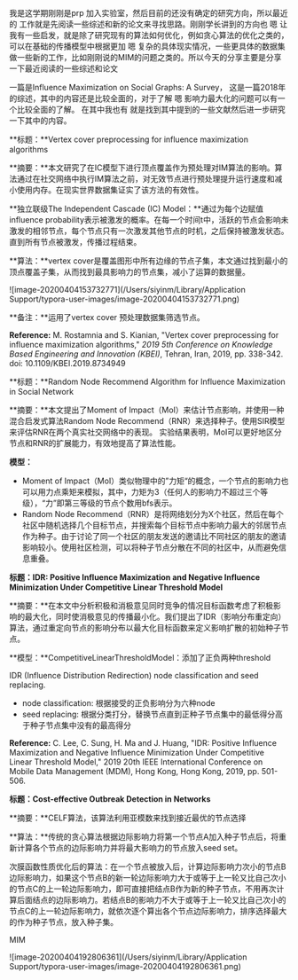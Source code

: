 

我是这学期刚刚是prp 加入实验室，然后目前的还没有确定的研究方向，所以最近的 工作就是先阅读一些综述和新的论文来寻找思路。刚刚学长讲到的方向也  嗯 让我有一些启发，就是除了研究现有的算法如何优化，例如贪心算法的优化之类的，可以在基础的传播模型中根据更加  嗯 复杂的具体现实情况，一些更具体的数据集做一些新的工作，比如刚刚说的MIM的问题之类的。所以今天的分享主要是分享一下最近阅读的一些综述和论文

一篇是Influence Maximization on Social Graphs: A Survey， 这是一篇2018年的综述，其中的内容还是比较全面的，对于了解  嗯 影响力最大化的问题可以有一个比较全面的了解。 在其中我也有 就是找到其中提到的一些文献然后进一步研究一下其中的内容。

**标题：**Vertex cover preprocessing for influence maximization algorithms 

**摘要：**本文研究了在IC模型下进行顶点覆盖作为预处理对IM算法的影响。算法通过在社交网络中执行IM算法之前，对无效节点进行预处理提升运行速度和减小使用内存。在现实世界数据集证实了该方法的有效性。

**独立联级The Independent Cascade (IC) Model：**通过为每个边赋值influence probability表示被激发的概率。在每一个时间t中，活跃的节点会影响未激发的相邻节点，每个节点只有一次激发其他节点的时机，之后保持被激发状态。直到所有节点被激发，传播过程结束。

**算法：**vertex cover是覆盖图形中所有边缘的节点子集，本文通过找到最小的顶点覆盖子集，从而找到最具影响力的节点集，减小了运算的数据量。

![image-20200404153732771](/Users/siyinm/Library/Application Support/typora-user-images/image-20200404153732771.png)

**备注：**运用了vertex cover 预处理数据集筛选节点。

**Reference:** M. Rostamnia and S. Kianian, "Vertex cover preprocessing for influence maximization algorithms," *2019 5th Conference on Knowledge Based Engineering and Innovation (KBEI)*, Tehran, Iran, 2019, pp. 338-342. doi: 10.1109/KBEI.2019.8734949









**标题：**Random Node Recommend Algorithm for Influence Maximization in Social Network

**摘要：**本文提出了Moment of Impact（MoI）来估计节点影响，并使用一种混合启发式算法Random Node Recommend（RNR）来选择种子。使用SIR模型来评估RNR在两个真实社交网络中的表现。 实验结果表明，MoI可以更好地区分节点和RNR的扩展能力，有效地提高了算法性能。

**模型：**

- Moment of Impact（MoI）类似物理中的”力矩“的概念，一个节点的影响力也可以用力点乘矩来模拟，其中，力矩为3（任何人的影响力不超过三个等级），“力”即第三等级的节点个数用bfs表示。
- Random Node Recommend（RNR）是将网络划分为X个社区，然后在每个社区中随机选择几个目标节点，并搜索每个目标节点中影响力最大的邻居节点作为种子。由于讨论了同一个社区的朋友发送的邀请比不同社区的朋友的邀请影响较小。使用社区检测，可以将种子节点分散在不同的社区中，从而避免信息重叠。 







**标题：IDR: Positive Influence Maximization and Negative Influence Minimization Under Competitive Linear Threshold Model**

**摘要：**在本文中分析积极和消极意见同时竞争的情况目标函数考虑了积极影响的最大化，同时使消极意见的传播最小化。我们提出了IDR（影响分布重定向）算法，通过重定向节点的影响分布以最大化目标函数来定义影响扩散的初始种子节点。

**模型：**CompetitiveLinearThresholdModel：添加了正负两种threshold

IDR (Influence Distribution Redirection) node classification and seed replacing.

-  node classification: 根据接受的正负影响分为六种node
- seed replacing: 根据分类打分，替换节点直到正种子节点集中的最低得分高于种子节点集中没有的最高得分

**Reference:** C. Lee, C. Sung, H. Ma and J. Huang, "IDR: Positive Influence Maximization and Negative Influence Minimization Under Competitive Linear Threshold Model," 2019 20th IEEE International Conference on Mobile Data Management (MDM), Hong Kong, Hong Kong, 2019, pp. 501-506.









**标题：Cost-effective Outbreak Detection in Networks**

**摘要：**CELF算法，该算法利用亚模数来找到接近最优的节点选择

**算法：**传统的贪心算法根据边际影响力将第一个节点A加入种子节点后，将重新计算各个节点的边际影响力并将最大影响力的节点放入seed set。

次膜函数性质优化后的算法：在一个节点被放入后，计算边际影响力次小的节点B边际影响力，如果这个节点B的新一轮边际影响力大于或等于上一轮又比自己次小的节点C的上一轮边际影响力，即可直接把结点B作为新的种子节点，不用再次计算后面结点的边际影响力。若结点B的影响力不大于或等于上一轮又比自己次小的节点C的上一轮边际影响力，就依次逐个算出各个节点边际影响力，排序选择最大的作为种子节点，放入种子集。







MIM

![image-20200404192806361](/Users/siyinm/Library/Application Support/typora-user-images/image-20200404192806361.png)